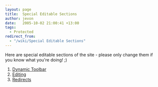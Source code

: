```yaml
---
layout: page
title:  Special Editable Sections
author: jevon
date:   2005-10-02 21:00:41 +13:00
tags:
  - Protected
redirect_from:
  - "/wiki/Special Editable Sections"
---
```


Here are special editable sections of the site - please only change them if you know what you're doing! ;)

1. [Dynamic Toolbar](Dynamic_Toolbar.md)
1. [Editing](Editing.md)
1. [Redirects](Redirects.md)

